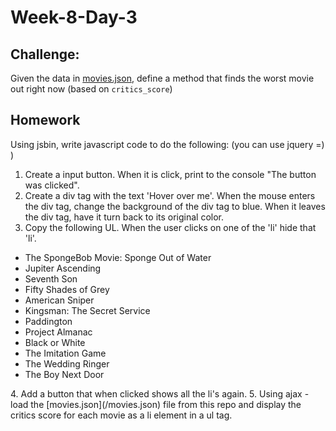 # Week-8-Day-3

Challenge:
----

Given the data in [movies.json](/movies.json), define a method that finds the worst movie out right
now (based on `critics_score`)


Homework
------
Using jsbin, write javascript code to do the following: (you can use jquery =) )

1. Create a input button. When it is click, print to the console "The button was clicked". 
2. Create a div tag with the text 'Hover over me'. When the mouse enters the div tag, change the background of the div tag to blue. When it leaves the div tag, have it turn back to its original color.
3. Copy the following UL. When the user clicks on one of the 'li' hide that 'li'. 
 
  <ul>
    <li>The SpongeBob Movie: Sponge Out of Water</li>
    <li>Jupiter Ascending</li>
    <li>Seventh Son</li>
    <li>Fifty Shades of Grey</li>
    <li>American Sniper</li>
    <li>Kingsman: The Secret Service</li>
    <li>Paddington</li>
    <li>Project Almanac</li>
    <li>Black or White</li>
    <li>The Imitation Game</li>
    <li>The Wedding Ringer</li>
    <li>The Boy Next Door</li>
  </ul>
4. Add a button that when clicked shows all the li's again.
5. Using ajax - load the [movies.json](/movies.json) file from this repo and display the critics score for each movie as a li element in a ul tag.
